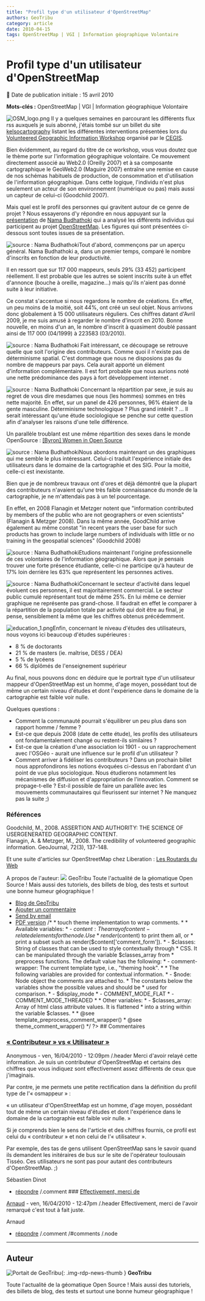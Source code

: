 ```yaml
---
title: "Profil type d'un utilisateur d'OpenStreetMap"
authors: GeoTribu
category: article
date: 2010-04-15
tags: OpenStreetMap | VGI | Information géographique Volontaire
---
```


# Profil type d'un utilisateur d'OpenStreetMap

:calendar: Date de publication initiale : 15 avril 2010

**Mots-clés :** OpenStreetMap | VGI | Information géographique Volontaire

![OSM_logo.png](https://cdn.geotribu.fr/img/logos-icones/OpenStreetMap/Openstreetmap.png) Il y a quelques semaines en parcourant les différents flux rss auxquels je suis abonné, j'étais tombé sur un billet du site [kelsocartography](http://kelsocartography.com/blog/?p=3476) listant les différentes interventions présentées lors du [Volunteered Geographic Information Workshop](http://cegis.usgs.gov/vgi/results.html) organisé par le [CEGIS](http://cegis.usgs.gov/).

Bien évidemment, au regard du titre de ce workshop, vous vous doutez que le thème porte sur l'information géographique volontaire. Ce mouvement directement associé au Web2.0 (Oreilly 2007) et à sa composante cartographique le GeoWeb2.0 (Maguire 2007) entraîne une remise en cause de nos schémas habituels de production, de consommation et d'utilisation de l'information géographique. Dans cette logique, l'individu n'est plus seulement un acteur de son environnement (numérique ou pas) mais aussi un capteur de celui-ci (Goodchild 2007).

Mais quel est le profil des personnes qui gravitent autour de ce genre de projet ? Nous essayerons d'y répondre en nous appuyant sur la [présentation](http://cegis.usgs.gov/vgi/Nama_Budhathoki_UIL.ppt) de [Nama Budhathoki](http://budhathoki.wordpress.com/) qui a analysé les différents individus qui participent au projet [OpenStreetMap](https://www.openstreetmap.org/). Les figures qui sont présentées ci-dessous sont toutes issues de sa présentation.

![source : Nama Budhathoki](https://cdn.geotribu.fr/img/OSM/general.png "source : Nama Budhathoki")Tout d'abord, commençons par un aperçu général. Nama Budhathoki a, dans un premier temps, comparé le nombre d'inscrits en fonction de leur productivité.

Il en ressort que sur 117 000 mappeurs, seuls 29% (33 452) participent réellement. Il est probable que les autres se soient inscrits suite à un effet d'annonce (bouche à oreille, magazine...) mais qu'ils n'aient pas donné suite à leur initiative.

Ce constat s'accentue si nous regardons le nombre de créations. En effet, un peu moins de la moitié, soit 44%, ont créé un seul objet. Nous arrivons donc globalement à 15 000 utilisateurs réguliers. Ces chiffres datant d'Avril 2009, je me suis amusé à regarder le nombre d'inscrit en 2010. Bonne nouvelle, en moins d'un an, le nombre d'inscrit à quasiment doublé passant ainsi de 117 000 (04/1999) à 223583 (03/2010).

![source : Nama Budhathoki](https://cdn.geotribu.fr/img/OSM/continent.png "source : Nama Budhathoki") Fait intéressant, ce découpage se retrouve quelle que soit l'origine des contributeurs. Comme quoi il n'existe pas de déterminisme spatial. C'est dommage que nous ne disposions pas du nombre de mappeurs par pays. Cela aurait apporté un élément d'information complémentaire. Il est fort probable que nous aurions noté une nette prédominance des pays à fort développement internet .

![source : Nama Budhathoki](https://cdn.geotribu.fr/img/OSM/gender_0.png "source : Nama Budhathoki") Concernant la répartition par sexe, je suis au regret de vous dire mesdames que nous (les hommes) sommes en très nette majorité. En effet, sur un panel de 426 personnes, 96% étaient de la gente masculine. Déterminisme technologique ? Plus grand intérêt ? ... Il serait intéressant qu'une étude sociologique se penche sur cette question afin d'analyser les raisons d'une telle différence.

Un parallèle troublant est une même répartition des sexes dans le monde OpenSource : [[Byron] Women in Open Source](http://openwebvancouver.ca/sites/default/files/byron-women_in_open_source.pdf)

![source : Nama Budhathoki](https://cdn.geotribu.fr/img/OSM/gis_experience_1.png "source : Nama Budhathoki")Nous abordons maintenant un des graphiques qui me semble le plus intéressant. Celui-ci traduit l'expérience initiale des utilisateurs dans le domaine de la cartographie et des SIG. Pour la moitié, celle-ci est inexistante.

Bien que je de nombreux travaux ont d'ores et déjà démontré que la plupart des contributeurs n'avaient qu'une très faible connaissance du monde de la cartographie, je ne m'attendais pas à un tel pourcentage.

En effet, en 2008 Flanagin et Metzger notent que "information contributed by members of the public who are not geographers or even scientists" (Flanagin & Metzger 2008). Dans la même année, GoodChild arrive également au même constat "in recent years the user base for such products has grown to include large numbers of individuals with little or no training in the geospatial sciences" (Goodchild 2008)

![source : Nama Budhathoki](https://cdn.geotribu.fr/img/OSM/occupation.png "source : Nama Budhathoki")Etudions maintenant l'origine professionnelle de ces volontaires de l'information géographique. Alors que je pensais trouver une forte présence étudiante, celle-ci ne participe qu'à hauteur de 17% loin derrière les 63% que représentent les personnes actives.

![source : Nama Budhathoki](https://cdn.geotribu.fr/img/OSM/employment.png "source : Nama Budhathoki")Concernant le secteur d'activité dans lequel évoluent ces personnes, il est majoritairement commercial. Le secteur public cumulé représentant tout de même 25%. En lui même ce dernier graphique ne représente pas grand-chose. Il faudrait en effet le comparer à la répartition de la population totale par activité qui doit être au final, je pense, sensiblement la même que les chiffres obtenus précédemment.

![education_1.png](https://cdn.geotribu.fr/img/OSM/education_1.png)Enfin, concernant le niveau d'études des utilisateurs, nous voyons ici beaucoup d'études supérieures :

* 8 % de doctorants
* 21 % de masters (ie. maîtrise, DESS / DEA)
* 5 % de lycéens
* 66 % diplômés de l'enseignement supérieur

Au final, nous pouvons donc en déduire que le portrait type d'un utilisateur mappeur d'OpenStreetMap est un homme, d'age moyen, possédant tout de même un certain niveau d'études et dont l'expérience dans le domaine de la cartographie est faible voir nulle.

Quelques questions :

* Comment la communauté pourrait s'équilibrer un peu plus dans son rapport homme / femme ?
* Est-ce que depuis 2008 (date de cette étude), les profils des utilisateurs ont fondamentalement changé ou restent-ils similaires ?
* Est-ce que la création d'une association loi 1901 - ou un rapprochement avec l'OSGéo - aurait une influence sur le profil d'un utilisateur ?
* Comment arriver à fidéliser les contributeurs ?
Dans un prochain billet nous approfondirons les notions évoquées ci-dessus en l'abordant d'un point de vue plus sociologique. Nous étudierons notamment les mécanismes de diffusion et d'appropriation de l'innovation. Comment se propage-t-elle ? Est-il possible de faire un parallèle avec les mouvements communautaires qui fleurissent sur internet ? Ne manquez pas la suite ;)

### Références

Goodchild, M., 2008. ASSERTION AND AUTHORITY: THE SCIENCE OF USERGENERATED GEOGRAPHIC CONTENT.  
Flanagin, A. & Metzger, M., 2008. The credibility of volunteered geographic information. GeoJournal, 72(3), 137-148.

Et une suite d'articles sur OpenStreetMap chez Liberation : [Les Routards du Web](http://www.ecrans.fr/+-les-routards-du-web-+.html?page=journal)

A propos de l'auteur:     ![](https://cdn.geotribu.fr/img/internal/charte/geotribu_logo_64x64.png?itok=Q4cCqZQC)   GeoTribu   Toute l'actualité de la géomatique Open Source ! Mais aussi des tutoriels, des billets de blog, des tests et surtout une bonne humeur géographique !

* [Blog de GeoTribu](/geotribu_reborn/blog/10 "Lire les dernières publications du blog de GeoTribu.")
* [Ajouter un commentaire](/geotribu_reborn/comment/reply/225#comment-form "Partager vos idées et opinions au sujet de cette contribution.")
* [Send by email](/geotribu_reborn/printmail/225 "Send this page by email.")
* [PDF version](/geotribu_reborn/printpdf/225 "Display a PDF version of this page.")
/* * touch theme implementation to wrap comments. * * Available variables: * - $content: The array of content-related elements for the node. Use * render($content) to print them all, or * print a subset such as render($content['comment\_form']). * - $classes: String of classes that can be used to style contextually through * CSS. It can be manipulated through the variable $classes\_array from * preprocess functions. The default value has the following: * - comment-wrapper: The current template type, i.e., "theming hook". * * The following variables are provided for contextual information. * - $node: Node object the comments are attached to. * The constants below the variables show the possible values and should be * used for comparison. * - $display\_mode * - COMMENT\_MODE\_FLAT * - COMMENT\_MODE\_THREADED * * Other variables: * - $classes\_array: Array of html class attribute values. It is flattened * into a string within the variable $classes. * * @see template\_preprocess\_comment\_wrapper() * @see theme\_comment\_wrapper() */ ?>  ## Commentaires

### [« Contributeur » vs « Utilisateur »](/geotribu_reborn/comment/319#comment-319)

Anonymous - ven, 16/04/2010 - 12:09pm  /.header   Merci d'avoir relayé cette information. Je suis un contributeur d'OpenStreetMap et certains des chiffres que vous indiquez sont effectivement assez différents de ceux que j'imaginais.

Par contre, je me permets une petite rectification dans la définition du profil type de l'« osmappeur » :

« un utilisateur d'OpenStreetMap est un homme, d'age moyen, possédant tout de même un certain niveau d'études et dont l'expérience dans le domaine de la cartographie est faible voir nulle. »

Si je comprends bien le sens de l'article et des chiffres fournis, ce profil est celui du « contributeur » et non celui de l'« utilisateur ».

Par exemple, des tas de gens utilisent OpenStreetMap sans le savoir quand ils demandent les initéraires de bus sur le site de l'opérateur toulousain Tisséo. Ces utilisateurs ne sont pas pour autant des contributeurs d'OpenStreetMap. ;)

Sébastien Dinot

* [répondre](/geotribu_reborn/comment/reply/225/319)
/.comment     ### [Effectivement, merci de](/geotribu_reborn/comment/320#comment-320)

[Arnaud](/geotribu_reborn/user/1 "Voir le profil utilisateur.") - ven, 16/04/2010 - 12:47pm  /.header   Effectivement, merci de l'avoir remarqué c'est tout à fait juste.

Arnaud

* [répondre](/geotribu_reborn/comment/reply/225/320)
/.comment     /#comments   /.node  

----

## Auteur

![Portait de GeoTribu](https://cdn.geotribu.fr/img/internal/charte/geotribu_logo_64x64.png){: .img-rdp-news-thumb }
**GeoTribu**

Toute l'actualité de la géomatique Open Source ! Mais aussi des tutoriels, des billets de blog, des tests et surtout une bonne humeur géographique !
